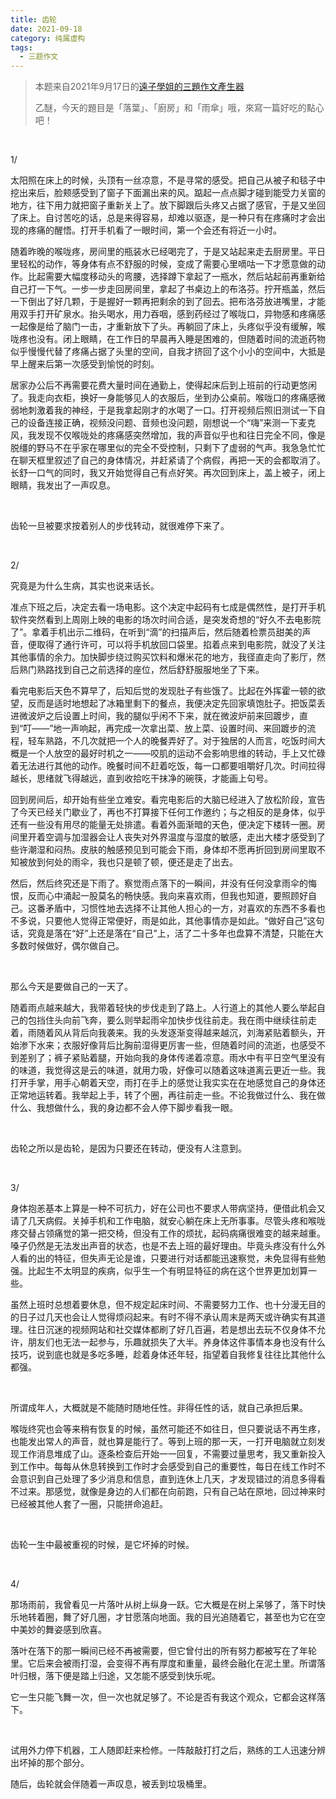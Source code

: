 ```yaml
---
title: 齿轮
date: 2021-09-18
category: 纯属虚构
tags:
  - 三题作文
---
```


> 本题来自2021年9月17日的[遠子學姐的三題作文產生器](https://cn.shindanmaker.com/250356)
>
> 乙醚，今天的題目是「落葉」、「廚房」和「雨傘」哦，來寫一篇好吃的點心吧！

<br />

1/

太阳照在床上的时候，头顶有一丝凉意，不是寻常的感受。把自己从被子和毯子中挖出来后，脸颊感受到了窗子下面漏出来的风。踮起一点点脚才碰到能受力关窗的地方，往下用力就把窗子重新关上了。放下脚跟后头疼又占据了感官，于是又坐回了床上。自讨苦吃的话，总是来得容易，却难以驱逐，是一种只有在疼痛时才会出现的疼痛的醒悟。打开手机看了一眼时间，第一个会还有将近一小时。

随着昨晚的喉咙疼，房间里的瓶装水已经喝完了，于是又站起来走去厨房里。平日里轻松的动作，等身体有点不舒服的时候，变成了需要心里嘀咕一下才愿意做的动作。比起需要大幅度移动头的弯腰，选择蹲下拿起了一瓶水，然后站起前再重新给自己打一下气。一步一步走回房间里，拿起了书桌边上的布洛芬。拧开瓶盖，然后一下倒出了好几颗，于是握好一颗再把剩余的到了回去。把布洛芬放进嘴里，才能用双手打开矿泉水。抬头喝水，用力吞咽，感到药经过了喉咙口，异物感和疼痛感一起像是给了脑门一击，才重新放下了头。再躺回了床上，头疼似乎没有缓解，喉咙疼也没有。闭上眼睛，在工作日的早晨再入睡是困难的，但随着时间的流逝药物似乎慢慢代替了疼痛占据了头里的空间，自我才挤回了这个小小的空间中，大抵是早上醒来后第一次感受到愉悦的时刻。

<!--more-->

居家办公后不再需要花费大量时间在通勤上，使得起床后到上班前的行动更悠闲了。我走向衣柜，换好一身能够见人的衣服后，坐到办公桌前。喉咙口的疼痛感微弱地刺激着我的神经，于是我拿起刚才的水喝了一口。打开视频后照旧测试一下自己的设备连接正确，视频没问题、音频也没问题，刚想说一个“嗨”来测一下麦克风，我发现不仅喉咙处的疼痛感突然增加，我的声音似乎也和往日完全不同，像是脱缰的野马不在乎家在哪里似的完全不受控制，只剩下了虚弱的气声。我急急忙忙在聊天框里叙述了自己的身体情况，并赶紧请了个病假，再把一天的会都取消了。长舒一口气的同时，我又开始觉得自己有点好笑。再次回到床上，盖上被子，闭上眼睛，我发出了一声叹息。

<br />

齿轮一旦被要求按着别人的步伐转动，就很难停下来了。

<br />

2/

究竟是为什么生病，其实也说来话长。

准点下班之后，决定去看一场电影。这个决定中起码有七成是偶然性，是打开手机软件突然看到上周刚上映的电影的场次时间合适，是突发奇想的“好久不去电影院了”。拿着手机出示二维码，在听到“滴”的扫描声后，然后随着检票员甜美的声音，便取得了通行许可，可以将手机放回口袋里。掐着点来到电影院，就没了关注其他事情的余力。加快脚步绕过购买饮料和爆米花的地方，我径直走向了影厅，然后熟门熟路找到自己之前选择的座位，然后舒舒服服地坐了下来。

看完电影后天色不算早了，后知后觉的发现肚子有些饿了。比起在外挥霍一顿的欲望，反而是适时地想起了冰箱里剩下的餐点，我便决定先回家填饱肚子。把饭菜丢进微波炉之后设置上时间，我的腿似乎闲不下来，就在微波炉前来回踱步，直到“叮——”地一声响起，再完成一次拿出菜、放上菜、设置时间、来回踱步的流程，轻车熟路，不几次就把一个人的晚餐弄好了。对于独居的人而言，吃饭时间大概是一个人放空的最好时机之一——咬肌的运动不会影响思维的转动，手上又忙碌着无法进行其他的动作。晚餐时间不赶着吃饭，每一口都要咀嚼好几次。时间拉得越长，思绪就飞得越远，直到收拾吃干抹净的碗筷，才能画上句号。

回到房间后，却开始有些坐立难安。看完电影后的大脑已经进入了放松阶段，宣告了今天已经关门歇业了，再也不打算接下任何工作邀约；与之相反的是身体，似乎还有一些没有用尽的能量无处排遣。看着外面渐暗的天色，便决定下楼转一圈。房间里开着空调与加湿器会让人丧失对外界温度与湿度的敏感，走出大楼才感受到了些许潮湿和闷热。皮肤的触感预见到可能会下雨，身体却不愿再折回到房间里取不知被放到何处的雨伞，我也只是顿了顿，便还是走了出去。

然后，然后终究还是下雨了。察觉雨点落下的一瞬间，并没有任何没拿雨伞的悔恨，反而心中涌起一股莫名的畅快感。我向来喜欢雨，但我也知道，要照顾好自己。这番矛盾中，习惯性地去选择不让其他人担心的一方，对喜欢的东西不多看也不多说，只要他人觉得正常便好，雨是如此，其他事情亦是如此。“做好自己”这句话，究竟是落在“好”上还是落在“自己”上，活了二十多年也盘算不清楚，只能在大多数时候做好，偶尔做自己。

<br />

那么今天是要做自己的一天了。

随着雨点越来越大，我带着轻快的步伐走到了路上。人行道上的其他人要么举起自己的包挡住头向前飞奔，要么则举起雨伞加快步伐往前走。我在雨中继续往前走着，雨随着风从背后向我袭来。我的头发逐渐变得越来越沉，刘海紧贴着额头，开始渗下水来；衣服好像背后比胸前湿得更厉害一些，但随着时间的流逝，也感受不到差别了；裤子紧贴着腿，开始向我的身体传递着凉意。雨水中有平日空气里没有的味道，我觉得这是云的味道，就用力吸，好像可以随着这味道离云更近一些。我打开手掌，用手心朝着天空，雨打在手上的感觉让我实实在在地感觉自己的身体还正常地运转着。我举起上手，转了个圈，再往前走一些。不论我做过什么、我在做什么、我想做什么，我的身边都不会人停下脚步看我一眼。

<br />

齿轮之所以是齿轮，是因为只要还在转动，便没有人注意到。

<br />

3/

身体抱恙基本上算是一种不可抗力，好在公司也不要求人带病坚持，便借此机会又请了几天病假。关掉手机和工作电脑，就安心躺在床上无所事事。尽管头疼和喉咙疼交替占领痛觉的第一把交椅，但没有工作的烦扰，起码病痛很难变的越来越重。嗓子仍然是无法发出声音的状态，也是不去上班的最好理由。毕竟头疼没有什么外人看的出的特征，但失声无论是谁，只要进行对话都能迅速察觉，未免显得有些勉强。比起生不太明显的疾病，似乎生一个有明显特征的病在这个世界更加划算一些。

虽然上班时总想着要休息，但不规定起床时间、不需要努力工作、也十分漫无目的的日子过几天也会让人觉得烦闷起来。有时不得不承认周末是两天或许确实有其道理。往日沉迷的视频网站和社交媒体都刷了好几百遍，若是想出去玩不仅身体不允许，朋友们也无法一起参与，乐趣就损失了大半。养身体这件事情本身也没有什么技巧，说到底也就是多吃多睡，趁着身体还年轻，指望着自我修复往往比其他什么都强。

<br />

所谓成年人，大概就是不能随时随地任性。非得任性的话，就自己承担后果。

喉咙终究也会等来稍有恢复的时候，虽然可能还不如往日，但只要说话不再生疼，也能发出常人的声音，就也算是能行了。等到上班的那一天，一打开电脑就立刻发现工作消息堆成了山。逐条检查后开始一一回复，不需要过量思考，我又重新投入到工作中。每每从休息转换到工作时才会感受到自己的重要性，每日在线工作时不会意识到自己处理了多少消息和信息，直到连休上几天，才发现错过的消息多得看不过来。那感觉，就像是身边的人们都在向前跑，只有自己站在原地，回过神来时已经被其他人套了一圈，只能拼命追赶。

<br />

齿轮一生中最被重视的时候，是它坏掉的时候。

<br />

4/

那场雨前，我曾看见一片落叶从树上纵身一跃。它大概是在树上呆够了，落下时快乐地转着圈，舞了好几圈，才甘愿落向地面。我的目光追随着它，甚至也为它在空中美妙的舞姿感到欣喜。

落叶在落下的那一瞬间已经不再被需要，但它曾付出的所有努力都被写在了年轮里。它后来会被雨打湿，会变得不再有厚度和重量，最终会融化在泥土里。所谓落叶归根，落下便是踏上归途，又怎能不感受到快乐呢。

它一生只能飞舞一次，但一次也就足够了。不论是否有我这个观众，它都会这样落下。

<br />

试用外力停下机器，工人随即赶来检修。一阵敲敲打打之后，熟练的工人迅速分辨出坏掉的那个部分。

随后，齿轮就会伴随着一声叹息，被丢到垃圾桶里。

